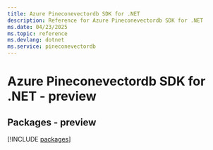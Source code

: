 ```yaml
---
title: Azure Pineconevectordb SDK for .NET
description: Reference for Azure Pineconevectordb SDK for .NET
ms.date: 04/23/2025
ms.topic: reference
ms.devlang: dotnet
ms.service: pineconevectordb
---
```

# Azure Pineconevectordb SDK for .NET - preview
## Packages - preview
[!INCLUDE [packages](pineconevectordb-index.md)]